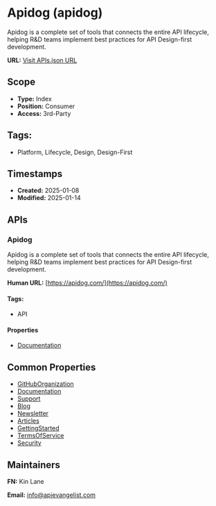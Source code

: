 # Apidog (apidog)
Apidog is a complete set of tools that connects the entire API lifecycle, helping R&D teams implement best practices for API Design-first development.

**URL:** [Visit APIs.json URL](https://raw.githubusercontent.com/api-evangelist/apidog/refs/heads/main/apis.yml)

## Scope

- **Type:** Index 
- **Position:** Consumer 
- **Access:** 3rd-Party 

## Tags:

 - Platform, Lifecycle, Design, Design-First

## Timestamps

- **Created:** 2025-01-08 
- **Modified:** 2025-01-14 

## APIs

### Apidog
Apidog is a complete set of tools that connects the entire API lifecycle, helping R&D teams implement best practices for API Design-first development.

**Human URL:** [https://apidog.com/](https://apidog.com/)


#### Tags:

 - API

#### Properties

- [Documentation](https://apidog.com/)

## Common Properties

- [GitHubOrganization](https://github.com/Apidog)
- [Documentation](https://docs.apidog.com/)
- [Support](https://docs.apidog.com/apidog-support-center-748035m0)
- [Blog](https://apidog.com/blog/)
- [Newsletter](https://apidog.com/blog/product-updates/)
- [ Articles](https://apidog.com/articles/)
- [GettingStarted](https://docs.apidog.com/overview-644404m0)
- [TermsOfService](https://legal.apidog.com/)
- [Security](https://trust.apidog.com/)

## Maintainers

**FN:** Kin Lane

**Email:** info@apievangelist.com

